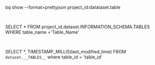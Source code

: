 bq show --format=prettyjson project_id:datataset.table

<br>

SELECT * FROM  project_id.dataset.INFORMATION_SCHEMA.TABLES WHERE table_name ='Table_Name'

<br>

SELECT *, TIMESTAMP_MILLIS(last_modified_time)
FROM `dataset.__TABLES__` where table_id = 'table_id'

<br>



